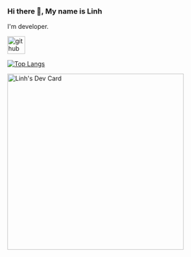 ### Hi there 👋, My name is Linh
I'm developer. 



[<img src='https://cdn.jsdelivr.net/npm/simple-icons@3.0.1/icons/github.svg' alt='github' height='40'>](https://github.com/Linh777GKOG)  

[![Top Langs](https://github-readme-stats.vercel.app/api/top-langs/?username=Linh777GKOG)](https://github.com/anuraghazra/github-readme-stats)










<a style="width: 75%; height: auto" href="https://app.daily.dev/Linh777"><img src="https://api.daily.dev/devcards/674a92f240204671a3b01652514928a1.png?r=9ob" width="400" alt="Linh's Dev Card"/></a>
